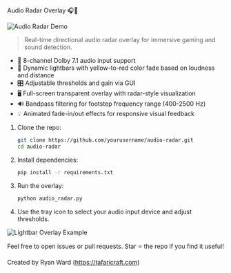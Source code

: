 Audio Radar Overlay 🎧🎯

![Audio Radar Demo]([https://media.giphy.com/media/l0MYt5jPR6QX5pnqM/giphy.gif](https://github.com/RRyanward/Audio-Radar-7.1/blob/main/media/example-2.gif))

> Real-time directional audio radar overlay for immersive gaming and sound detection.

- 🎤 8-channel Dolby 7.1 audio input support  
- 🎨 Dynamic lightbars with yellow-to-red color fade based on loudness and distance  
- 🎛️ Adjustable thresholds and gain via GUI  
- 🖥️ Full-screen transparent overlay with radar-style visualization  
- 🔊 Bandpass filtering for footstep frequency range (400-2500 Hz)  
- 💡 Animated fade-in/out effects for responsive visual feedback  

1. Clone the repo:

    ```bash
    git clone https://github.com/yourusername/audio-radar.git
    cd audio-radar
    ```

2. Install dependencies:

    ```bash
    pip install -r requirements.txt
    ```

3. Run the overlay:

    ```bash
    python audio_radar.py
    ```

4. Use the tray icon to select your audio input device and adjust thresholds.

![Lightbar Overlay Example](https://media.giphy.com/media/xT0GqzC9CMbc26eJ4w/giphy.gif)

Feel free to open issues or pull requests. Star ⭐ the repo if you find it useful!

Created by Ryan Ward (https://tafaricraft.com)
